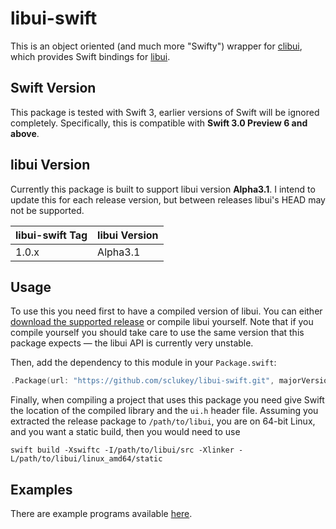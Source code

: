 # libui-swift

This is an object oriented (and much more "Swifty") wrapper for [clibui](https://github.com/sclukey/clibui), which provides Swift bindings for [libui](https://github.com/andlabs/libui).

## Swift Version

This package is tested with Swift 3, earlier versions of Swift will be ignored completely. Specifically, this is compatible with **Swift 3.0 Preview 6 and above**.

## libui Version

Currently this package is built to support libui version **Alpha3.1**. I intend to update this for each release version, but between releases libui's HEAD may not be supported.

| libui-swift Tag | libui Version |
|-----------------|---------------|
| 1.0.x           | Alpha3.1      |

## Usage

To use this you need first to have a compiled version of libui. You can either [download the supported release](https://github.com/andlabs/libui/releases/tag/alpha3.1) or compile libui yourself. Note that if you compile yourself you should take care to use the same version that this package expects — the libui API is currently very unstable.

Then, add the dependency to this module in your `Package.swift`:

```swift
.Package(url: "https://github.com/sclukey/libui-swift.git", majorVersion: 1)
```

Finally, when compiling a project that uses this package you need give Swift the location of the compiled library and the `ui.h` header file. Assuming you extracted the release package to `/path/to/libui`, you are on 64-bit Linux, and you want a static build, then you would need to use

```
swift build -Xswiftc -I/path/to/libui/src -Xlinker -L/path/to/libui/linux_amd64/static
```

## Examples

There are example programs available [here](https://github.com/sclukey/libui-swift-examples).
